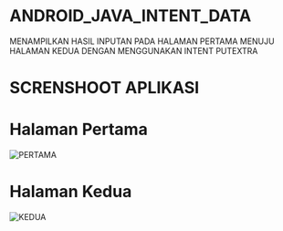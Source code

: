 # ANDROID_JAVA_INTENT_DATA
MENAMPILKAN HASIL INPUTAN PADA HALAMAN PERTAMA MENUJU HALAMAN KEDUA DENGAN MENGGUNAKAN INTENT PUTEXTRA

# SCRENSHOOT APLIKASI
# Halaman Pertama
  ![PERTAMA](https://user-images.githubusercontent.com/68136244/188259039-332f133d-f959-4bb4-b840-4001996ae035.png)
  
# Halaman Kedua
  ![KEDUA](https://user-images.githubusercontent.com/68136244/188259057-300b7a69-c0b8-4f6c-8e04-4a6af223e46b.png)
